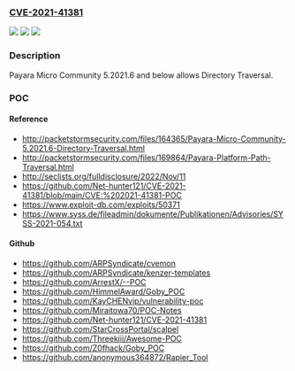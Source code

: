 ### [CVE-2021-41381](https://cve.mitre.org/cgi-bin/cvename.cgi?name=CVE-2021-41381)
![](https://img.shields.io/static/v1?label=Product&message=n%2Fa&color=blue)
![](https://img.shields.io/static/v1?label=Version&message=n%2Fa&color=blue)
![](https://img.shields.io/static/v1?label=Vulnerability&message=n%2Fa&color=brighgreen)

### Description

Payara Micro Community 5.2021.6 and below allows Directory Traversal.

### POC

#### Reference
- http://packetstormsecurity.com/files/164365/Payara-Micro-Community-5.2021.6-Directory-Traversal.html
- http://packetstormsecurity.com/files/169864/Payara-Platform-Path-Traversal.html
- http://seclists.org/fulldisclosure/2022/Nov/11
- https://github.com/Net-hunter121/CVE-2021-41381/blob/main/CVE:%202021-41381-POC
- https://www.exploit-db.com/exploits/50371
- https://www.syss.de/fileadmin/dokumente/Publikationen/Advisories/SYSS-2021-054.txt

#### Github
- https://github.com/ARPSyndicate/cvemon
- https://github.com/ARPSyndicate/kenzer-templates
- https://github.com/ArrestX/--POC
- https://github.com/HimmelAward/Goby_POC
- https://github.com/KayCHENvip/vulnerability-poc
- https://github.com/Miraitowa70/POC-Notes
- https://github.com/Net-hunter121/CVE-2021-41381
- https://github.com/StarCrossPortal/scalpel
- https://github.com/Threekiii/Awesome-POC
- https://github.com/Z0fhack/Goby_POC
- https://github.com/anonymous364872/Rapier_Tool

